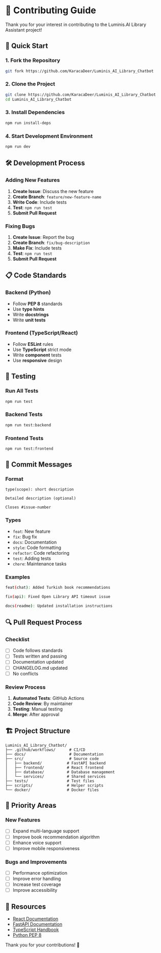 # 🤝 Contributing Guide

Thank you for your interest in contributing to the Luminis.AI Library Assistant project!

## 🚀 Quick Start

### 1. Fork the Repository
```bash
git fork https://github.com/KaracaDeer/Luminis_AI_Library_Chatbot
```

### 2. Clone the Project
```bash
git clone https://github.com/KaracaDeer/Luminis_AI_Library_Chatbot
cd Luminis_AI_Library_Chatbot
```

### 3. Install Dependencies
```bash
npm run install-deps
```

### 4. Start Development Environment
```bash
npm run dev
```

## 🛠️ Development Process

### Adding New Features
1. **Create Issue**: Discuss the new feature
2. **Create Branch**: `feature/new-feature-name`
3. **Write Code**: Include tests
4. **Test**: `npm run test`
5. **Submit Pull Request**

### Fixing Bugs
1. **Create Issue**: Report the bug
2. **Create Branch**: `fix/bug-description`
3. **Make Fix**: Include tests
4. **Test**: `npm run test`
5. **Submit Pull Request**

## 📋 Code Standards

### Backend (Python)
- Follow **PEP 8** standards
- Use **type hints**
- Write **docstrings**
- Write **unit tests**

### Frontend (TypeScript/React)
- Follow **ESLint** rules
- Use **TypeScript** strict mode
- Write **component** tests
- Use **responsive** design

## 🧪 Testing

### Run All Tests
```bash
npm run test
```

### Backend Tests
```bash
npm run test:backend
```

### Frontend Tests
```bash
npm run test:frontend
```

## 📝 Commit Messages

### Format
```
type(scope): short description

Detailed description (optional)

Closes #issue-number
```

### Types
- `feat`: New feature
- `fix`: Bug fix
- `docs`: Documentation
- `style`: Code formatting
- `refactor`: Code refactoring
- `test`: Adding tests
- `chore`: Maintenance tasks

### Examples
```bash
feat(chat): Added Turkish book recommendations

fix(api): Fixed Open Library API timeout issue

docs(readme): Updated installation instructions
```

## 🔍 Pull Request Process

### Checklist
- [ ] Code follows standards
- [ ] Tests written and passing
- [ ] Documentation updated
- [ ] CHANGELOG.md updated
- [ ] No conflicts

### Review Process
1. **Automated Tests**: GitHub Actions
2. **Code Review**: By maintainer
3. **Testing**: Manual testing
4. **Merge**: After approval

## 🏗️ Project Structure

```
Luminis_AI_Library_Chatbot/
├── .github/workflows/      # CI/CD
├── docs/                   # Documentation
├── src/                    # Source code
│   ├── backend/           # FastAPI backend
│   ├── frontend/          # React frontend
│   ├── database/          # Database management
│   └── services/          # Shared services
├── tests/                 # Test files
├── scripts/               # Helper scripts
└── docker/                # Docker files
```

## 🎯 Priority Areas

### New Features
- [ ] Expand multi-language support
- [ ] Improve book recommendation algorithm
- [ ] Enhance voice support
- [ ] Improve mobile responsiveness

### Bugs and Improvements
- [ ] Performance optimization
- [ ] Improve error handling
- [ ] Increase test coverage
- [ ] Improve accessibility

## 📖 Resources

- [React Documentation](https://react.dev/)
- [FastAPI Documentation](https://fastapi.tiangolo.com/)
- [TypeScript Handbook](https://www.typescriptlang.org/docs/)
- [Python PEP 8](https://pep8.org/)

Thank you for your contributions! 🙏